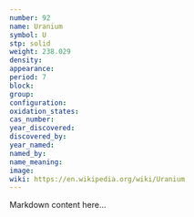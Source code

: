 ```yaml
---
number: 92
name: Uranium
symbol: U
stp: solid
weight: 238.029
density:
appearance:
period: 7
block:
group:
configuration:
oxidation_states:
cas_number:
year_discovered:
discovered_by:
year_named:
named_by:
name_meaning:
image:
wiki: https://en.wikipedia.org/wiki/Uranium
---
```


Markdown content here...
